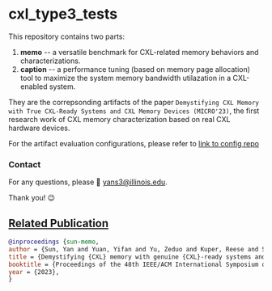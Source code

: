 # cxl\_type3\_tests
This repository contains two parts:
1. **memo** -- a versatile benchmark for CXL-related memory behaviors and characterizations.
2. **caption** -- a performance tuning (based on memory page allocation) tool to maximize the system memory bandwidth utilazation in a CXL-enabled system.

They are the correpsonding artifacts of the paper `Demystifying CXL Memory with True CXL-Ready Systems and CXL Memory Devices (MICRO'23)`, the first research work of CXL memory characterization based on real CXL hardware devices.

For the artifact evaluation configurations, please refer to [link to config repo](https://github.com/ece-fast-lab/cxl_type3_tests_ae)

### Contact

For any questions, please :e-mail: <yans3@illinois.edu>.

Thank you! :wink:


## [Related Publication](https://doi.org/10.1145/3613424.3614256)


```bibtex
@inproceedings {sun-memo,
author = {Sun, Yan and Yuan, Yifan and Yu, Zeduo and Kuper, Reese and Song, Chihun and Huang, Jinghan and Ji, Houxiang and Agarwal, Siddharth and Lou, Jiaqi and Jeong, Ipoom and Wang, Ren and Ahn, Jung Ho and Xu, Tianyin and Kim, Nam Sung},
title = {Demystifying {CXL} memory with genuine {CXL}-ready systems and devices},
booktitle = {Proceedings of the 48th IEEE/ACM International Symposium on Microarchitecture (MICRO'23)},
year = {2023},
}
```
